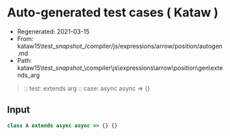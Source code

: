 # Auto-generated test cases ( Kataw )
- Regenerated: 2021-03-15
- From: kataw15\test\__snapshot__/compiler/js/expressions/arrow/position/autogen.md
- Path: kataw15\test\__snapshot__\compiler\js\expressions\arrow\position\gen\extends_arg
> :: test: extends arg
> :: case: async async => {}
## Input

`````js
class A extends async async => {} {}
`````
